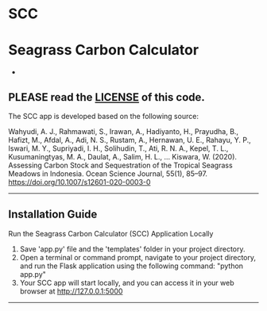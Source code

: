 # SCC
Seagrass Carbon Calculator
==================================
-
PLEASE read the [LICENSE](https://github.com/aanjw0789/SCC/tree/main?tab=CC-BY-4.0-1-ov-file) of this code.
----------------------------------
The SCC app is developed based on the following source: 

Wahyudi, A. J., Rahmawati, S., Irawan, A., Hadiyanto, H., Prayudha, B., Hafizt, M., Afdal, A., Adi, N. S., Rustam, A., Hernawan, U. E., Rahayu, Y. P., Iswari, M. Y., Supriyadi, I. H., Solihudin, T., Ati, R. N. A., Kepel, T. L., Kusumaningtyas, M. A., Daulat, A., Salim, H. L., … Kiswara, W. (2020). Assessing Carbon Stock and Sequestration of the Tropical Seagrass Meadows in Indonesia. Ocean Science Journal, 55(1), 85–97. https://doi.org/10.1007/s12601-020-0003-0

----------------------------------
Installation Guide
----------------------------------
Run the Seagrass Carbon Calculator (SCC) Application Locally
1. Save 'app.py' file and the 'templates' folder in your project directory.
2. Open a terminal or command prompt, navigate to your project directory, and run the Flask application using the following command:
   "python app.py"
3. Your SCC app will start locally, and you can access it in your web browser at http://127.0.0.1:5000
----------------------------------

